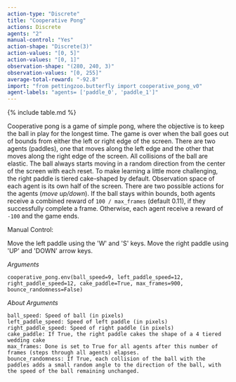 ```yaml
---
action-type: "Discrete"
title: "Cooperative Pong"
actions: Discrete
agents: "2"
manual-control: "Yes"
action-shape: "Discrete(3)"
action-values: "[0, 5]"
action-values: "[0, 1]"
observation-shape: "(280, 240, 3)"
observation-values: "[0, 255]"
average-total-reward: "-92.8"
import: "from pettingzoo.butterfly import cooperative_pong_v0"
agent-labels: "agents= ['paddle_0', 'paddle_1']"
---
```


{% include table.md %}


Cooperative pong is a game of simple pong, where the objective is to keep the ball in play for the longest time. The game is over when the ball goes out of bounds from either the left or right edge of the screen. There are two agents (paddles), one that moves along the left edge and the other that moves along the right edge of the screen. All collisions of the ball are elastic. The ball always starts moving in a random direction from the center of the screen with each reset. To make learning a little more challenging, the right paddle is tiered cake-shaped by default. Observation space of each agent is its own half of the screen. There are two possible actions for the agents (_move up/down_). If the ball stays within bounds, both agents receive a combined reward of `100 / max_frames` (default 0.11), if they successfully complete a frame. Otherwise, each agent receive a reward of `-100` and the game ends.


Manual Control:

Move the left paddle using the 'W' and 'S' keys. Move the right paddle using 'UP' and 'DOWN' arrow keys.

*Arguments*

```
cooperative_pong.env(ball_speed=9, left_paddle_speed=12,
right_paddle_speed=12, cake_paddle=True, max_frames=900, bounce_randomness=False)
```

*About Arguments*

```
ball_speed: Speed of ball (in pixels)
left_paddle_speed: Speed of left paddle (in pixels)
right_paddle_speed: Speed of right paddle (in pixels)
cake_paddle: If True, the right paddle cakes the shape of a 4 tiered wedding cake
max_frames: Done is set to True for all agents after this number of frames (steps through all agents) elapses.
bounce_randomness: If True, each collision of the ball with the paddles adds a small random angle to the direction of the ball, with the speed of the ball remaining unchanged.
